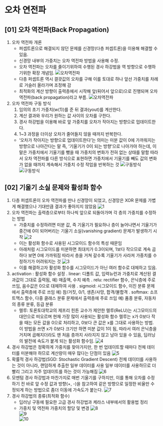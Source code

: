 # 오차 연전파

## [01] 오차 역전파(Back Propagation)

1. 오차 역전파 개론 
   - 퍼셉트론으로 해결되지 않던 문제를 신경망(다층 퍼셉트론)을 이용해 해결할 수 있음.
   - 신경망 내부의 가중치는 오차 역전파 방법을 사용해 수정.
   - 오차 역전파는 오차를 줄이기위하여 수행된 경사 하강법을 역 방향으로 수행하기위한 확장 개념임.
    ![오차역전파](./images/01.jpg)
   - 다층 퍼셉트론 역시 결괏값의 오차를 구해 이를 토대로 하나 앞선 가중치를 차례로 거슬러 올라가며 조정해 감
   - 최적화의 계산 방향이 출력층에서 시작해 앞(뒤어서 앞으로)으로 진행되며 오차 역전파(back propagation)라고 부름.
    ![오차역전파](./images/02_1.jpg)
2. 오차 역전파 구동 방식
   1) 임의의 초기 가중치(w(1))를 준 뒤 결과(yout)를 계산한다.
   2) 계산 결과와 우리가 원하는 값 사이의 오차를 구한다.
   3) 경사 하강법을 이용해 바로 앞 가중치를 오차가 작아지는 방향으로 업데이트한다.
   4) 1~3 과정을 더이상 오차가 줄어들지 않을 때까지 반복한다.
   - ‘오차가 작아지는 방향으로 업데이트한다’는 의미는 미분 값이 0에 가까워지는 방향으로 나아간다는 말
    즉, ‘기울기가 0이 되는 방향’으로 나아가야 하는데, 이 말은 가중치에서 기울기를 뺐을 때 가중치의 변화가 전혀 없는 상태를 말함
    따라서 오차 역전파를 다른 방식으로 표현하면 가중치에서 기울기를 빼도 값의 변화가 없을 때까지 계속해서 가중치 수정 작업을 반복하는 것
    ![구동방식](./images/03_1.jpg)
    ![구동방식](./images/04.jpg)

## [02] 기울기 소실 문제와 활성화 함수

1. 다층 퍼셉트론이 오차 역전파를 만나 신경망이 되었고, 신경망은 XOR 문제를 가볍게 해결했으나 기대만큼 결과가 좋아지지 않았음
    ![1](./images/05_5.jpg)
2. 오차 역전파는 출력층으로부터 하나씩 앞으로 되돌아가며 각 층의 가중치를 수정하는 방법
   - 가중치를 수정하려면 미분 값, 즉 기울기가 필요하나 층이 늘어나면서 기울기가 중간에 0이 되어버리는 기울기 소실(vanishing gradient) 문제가 발생하기 시작
    ![2](./images/06_1.jpg)
   - 이는 활성화 함수로 사용된 시그모이드 함수의 특성 때문임
   - 아래처럼 시그모이드를 미분하면 최대치가 0.3이되며, 1보다 작으므로 계속 곱하다 보면 0에 가까워짐 따라서 층을 거쳐 갈수록 기울기가 사라져 가중치를 수정하기가  어려워지는 것
    ![3](./images/07_1.jpg)
   - 이를 해결하고자 활성화 함수를 시그모이드가 아닌 여러 함수로 대체하고 있음.
3. activation : 활성화 함수 설정
    . linear: 디폴트 값, 입력뉴런과 가중치로 계산된 결과값이 그대로 출력됨, 예) 매출액, 수치 예측
    . relu: rectifier 함수, 은닉층에 주로 쓰임, 음수값은 0으로 대체하여 사용
    . sigmoid: 시그모이드 함수, 이진 분류 문제에서 출력층에 주로 쓰임 예) 참/거짓, 0/1, 생존/사망, 합격/불합격
    . softmax: 소프트맥스 함수, 다중 클래스 분류 문제에서 출력층에 주로 쓰임 예) 품종 분류, 자동차의 종류 분류, 등급 분류
   - 렐루: 토론토대학교의 제프리 힌튼 교수가 제안한 렐루(ReLU)는 시그모이드의 대안으로 떠오르며 현재 가장 많이 사용되는 활성화 함수 렐루는 x가 0보다 작을 때는 모든 값을 0으로 처리하고, 0보다 큰 값은 x를 그대로 사용하는 방법. 이 방법을 쓰면 x가 0보다 크기만 하면 미분 값이 1이 됨, 따라서 여러 은닉층을 거치며 곱해지더라도 맨 처음 층까지 사라지지 않고 남아 있을 수 있음, 딥러닝의 발전에 속도가 붙게 되는 활성화 함수임.
    ![4](./images/08_1.jpg)
4. 경사 하강법은 정확하게 가중치를 찾아가지만, 한 번 업데이트할 때마다 전체 데이터를 미분해야 하므로 계산량이 매우 많다는 단점이 있음
    ![5](./images/09_1.jpg)
5. 확률적 경사 하강법(SGD: Stochastic Gradient Descent)
   전체 데이터를 사용하는 것이 아니라, 랜덤하게 추출한 일부 데이터를 사용 일부 데이터를 사용하므로 더 빨리 그리고 자주 업데이트를 하는 것이 가능해짐
    ![6](./images/10_1.jpg)  
6. 모멘텀
    경사 하강법과 마찬가지로 매번 기울기를 구하지만, 이를 통해 오차를 수정하기 전 바로 앞 수정 값과 방향(+, -)을 참고하여 같은 방향으로 일정한 비율만 수정되게 하는 방법으로 좀더 이동에 가속도가 붙는다.
    ![7](./images/11.jpg)  
7. 경사 하강법의 종류(최적화 함수)
    - 딥러닝 구동에 필요한 고급 경사 하강법과 케라스 내부에서의 활용법 정리
    - 가중치 및 역전파 가중치의 할당 및 변경
    ![8](./images/12.jpg)  
    ![9](./images/13.jpg)  
    ![10](./images/04_1.jpg)  
